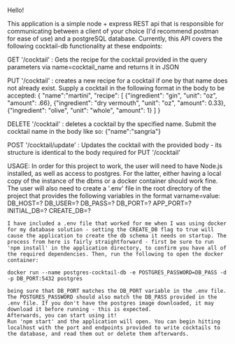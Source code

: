 
Hello!

This application is a simple node + express REST api that is responsible for communicating between a client of your choice (I'd recommend postman for ease of use) and a postgreSQL database. Currently, this API covers the following cocktail-db functionality at these endpoints:

GET '/cocktail' : Gets the recipe for the cocktail provided in the query parameters via name=cocktail_name and returns it in JSON

PUT '/cocktail' : creates a new recipe for a cocktail if one by that name does not already exist. Supply a cocktail in the following format in the body to be accepted:
    {
        "name":"martini",
        "recipe": [
            {"ingredient": "gin",
            "unit": "oz",
            "amount": .66},
            {"ingredient": "dry vermouth",
            "unit": "oz",
            "amount": 0.33},
            {"ingredient": "olive",
            "unit": "whole",
            "amount": 1}
        ]
    }

DELETE '/cocktail' : deletes a cocktail by the specified name. Submit the cocktail name in the body like so:
    {"name":"sangria"}

POST '/cocktail/update' : Updates the cocktail with the provided body - its structure is identical to the body required for PUT '/cocktail'


USAGE:
    In order for this project to work, the user will need to have Node.js installed, as well as access to postgres. For the latter, either having a local copy of the instance of the dbms or a docker container should work fine. 
    The user will also need to create a '.env' file in the root directory of the project that provides the following variables in the format varname=value: 
        DB_HOST=?
        DB_USER=?
        DB_PASS=?
        DB_PORT=?
        APP_PORT=?
        INITIAL_DB=?
        CREATE_DB=?

    I have included a .env file that worked for me when I was using docker for my database solution - setting the CREATE_DB flag to true will cause the application to create the db schema it needs on startup. The process from here is fairly straightforward - first be sure to run 'npm install' in the application directory, to confirm you have all of the required dependencies. Then, run the following to open the docker container:

    docker run --name postgres-cocktail-db -e POSTGRES_PASSWORD=DB_PASS -d -p DB_PORT:5432 postgres

    being sure that DB_PORT matches the DB_PORT variable in the .env file. The POSTGRES_PASSWORD should also match the DB_PASS provided in the .env file. If you don't have the postgres image downloaded, it may download it before running - this is expected. 
    Afterwards, you can start using it!
    Run 'npm start' and the application will open. You can begin hitting localhost with the port and endpoints provided to write cocktails to the database, and read them out or delete them afterwards.

    


